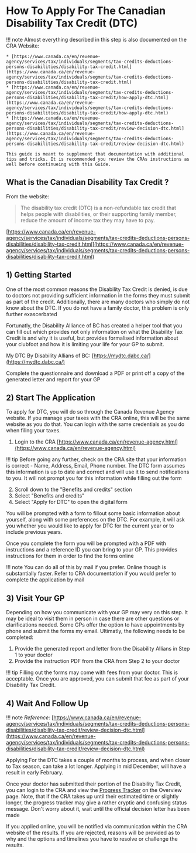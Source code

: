 # How To Apply For The Canadian Disability Tax Credit (DTC)
!!! note
    Almost everything described in this step is also documented on the CRA Website: 
    
    * [https://www.canada.ca/en/revenue-agency/services/tax/individuals/segments/tax-credits-deductions-persons-disabilities/disability-tax-credit.html](https://www.canada.ca/en/revenue-agency/services/tax/individuals/segments/tax-credits-deductions-persons-disabilities/disability-tax-credit.html)
    * [https://www.canada.ca/en/revenue-agency/services/tax/individuals/segments/tax-credits-deductions-persons-disabilities/disability-tax-credit/how-apply-dtc.html](https://www.canada.ca/en/revenue-agency/services/tax/individuals/segments/tax-credits-deductions-persons-disabilities/disability-tax-credit/how-apply-dtc.html)
    * [https://www.canada.ca/en/revenue-agency/services/tax/individuals/segments/tax-credits-deductions-persons-disabilities/disability-tax-credit/review-decision-dtc.html](https://www.canada.ca/en/revenue-agency/services/tax/individuals/segments/tax-credits-deductions-persons-disabilities/disability-tax-credit/review-decision-dtc.html)
    
    This guide is meant to supplement that documentation with additional tips and tricks. It is recommended you review the CRAs instructions as well before continueing with this Guide.


## What is the Canadian Disability Tax Credit ?
From the website:
> The disability tax credit (DTC) is a non-refundable tax credit that helps people with disabilities, or their supporting family member, reduce the amount of income tax they may have to pay.

[https://www.canada.ca/en/revenue-agency/services/tax/individuals/segments/tax-credits-deductions-persons-disabilities/disability-tax-credit.html](https://www.canada.ca/en/revenue-agency/services/tax/individuals/segments/tax-credits-deductions-persons-disabilities/disability-tax-credit.html)



## 1) Getting Started
One of the most common reasons the Disability Tax Credit is denied, is due to doctors not providing sufficient information in the forms they must submit as part of the credit. Additionally, there are many doctors who simply do not know about the DTC. If you do not have a family doctor, this problem is only further exascerbated

Fortunatly, the Disability Alliance of BC has created a helper tool that you can fill out which provides not only information on what the Disability Tax Credit is and why it is useful, but provides formalised information about your clubfoot and how it is limiting your life for your GP to submit. 

My DTC By Disability Allians of BC: [https://mydtc.dabc.ca/](https://mydtc.dabc.ca/)

Complete the questionnaire and download a PDF or print off a copy of the generated letter and report for your GP

## 2) Start The Application


To apply for DTC, you will do so through the Canada Revenue Agency website. If you manage your taxes with the CRA online, this will be the same website as you do that. You can login with the same credentials as you do when filing your taxes.

1. Login to the CRA [https://www.canada.ca/en/revenue-agency.html](https://www.canada.ca/en/revenue-agency.html)

!!! tip
    Before going any further, check on the CRA site that your information is correct - Name, Address, Email, Phone number. The DTC form assumes this information is up to date and correct and will use it to send notifications to you. It will not prompt you for this information while filling out the form

2. Scroll down to the "Benefits and credits" section
3. Select "Benefits and credits"
4. Select "Apply for DTC" to open the digital form

You will be prompted with a form to fillout some basic information about yourself, along with some preferences on the DTC. For example, it will ask you whether you would like to apply for DTC for the current year or to include previous years.

Once you complete the form you will be prompted with a PDF with instructions and a reference ID you can bring to your GP. This provides instructions for them in order to find the forms online

!!! note
    You can do all of this by mail if you prefer. Online though is substantially faster. Refer to CRA documentation if you would prefer to complete the application by mail

## 3) Visit Your GP
Depending on how you communicate with your GP may very on this step. It may be ideal to visit them in person in case there are other questions or clarifications needed. Some GPs offer the option to have appointments by phone and submit the forms my email. Ultimatly, the following needs to be completed:

1. Provide the generated report and letter from the Disability Allians in Step 1 to your doctor
2. Provide the instruction PDF from the CRA from Step 2 to your doctor

!!! tip
    Filling out the forms may come with fees from your doctor. This is acceptable. Once you are approved, you can submit that fee as part of your Disability Tax Credit.

## 4) Wait And Follow Up
!!! note
    *Reference:* [https://www.canada.ca/en/revenue-agency/services/tax/individuals/segments/tax-credits-deductions-persons-disabilities/disability-tax-credit/review-decision-dtc.html](https://www.canada.ca/en/revenue-agency/services/tax/individuals/segments/tax-credits-deductions-persons-disabilities/disability-tax-credit/review-decision-dtc.html)

Applying For the DTC takes a couple of months to process, and when closer to Tax season, can take a lot longer. Applying in mid December, will have a result in early February.

Once your doctor has submitted their portion of the Disability Tax Credit, you can login to the CRA and view the [Progress Tracker](https://www.canada.ca/en/revenue-agency/services/e-services/progress-tracker.html) on the Overview page. Note, that if the CRA takes up until their estimated time or slightly longer, the progress tracker may give a rather cryptic and confusing status message. Don't worry about it, wait until the official decision letter has been made

If you applied online, you will be notified via communication within the CRA website of the results. If you are rejected, reasons will be provided as to why and the options and timelines you have to resolve or challenge the results.
